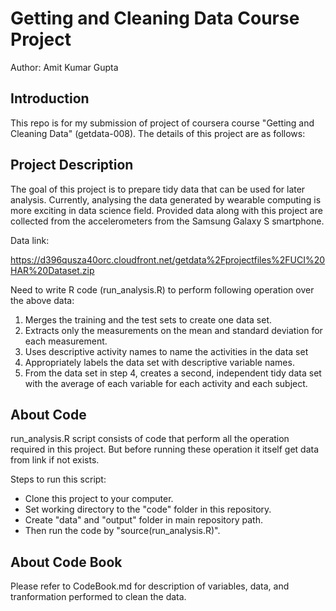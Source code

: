 
Getting and Cleaning Data Course Project
========================================

Author: Amit Kumar Gupta

Introduction
------------
This repo is for my submission of project of coursera course "Getting and Cleaning Data" (getdata-008). The details of this project are as follows:


Project Description
--------------------
The goal of this project is to prepare tidy data that can be used for later analysis. Currently, analysing the data generated by wearable computing is more exciting in data science field. Provided data along with this project are collected from the accelerometers from the Samsung Galaxy S smartphone.

Data link:

https://d396qusza40orc.cloudfront.net/getdata%2Fprojectfiles%2FUCI%20HAR%20Dataset.zip 


Need to write R code (run_analysis.R) to perform following operation over the above data:

1. Merges the training and the test sets to create one data set.
2. Extracts only the measurements on the mean and standard deviation for each measurement. 
3. Uses descriptive activity names to name the activities in the data set
4. Appropriately labels the data set with descriptive variable names. 
5. From the data set in step 4, creates a second, independent tidy data set with the average of each variable for each activity and each subject.

About Code
-----------
run_analysis.R script consists of code that perform all the operation required in this project. But before running these operation it itself get data from link if not exists. 


Steps to run this script:
- Clone this project to your computer.
- Set working directory to the "code" folder in this repository.
- Create "data" and "output" folder in main repository path.
- Then run the code by "source(run_analysis.R)".

About Code Book
---------------
Please refer to CodeBook.md for description of variables, data, and tranformation performed to clean the data.

